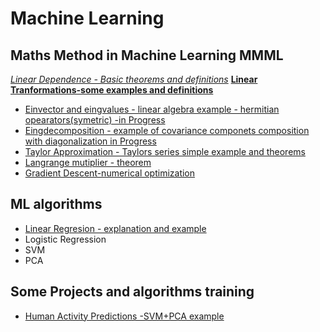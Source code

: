 # Machine Learning 
 

## Maths Method in Machine Learning  MMML
 *[Linear Dependence - Basic theorems and definitions](https://nbviewer.jupyter.org/github/Daodavid93/Machine-Learning/blob/master/math/Lear%20dependecy.Deffs%20and%20Theorems.ipynb)*
 **[Linear Tranformations-some examples and definitions](https://nbviewer.jupyter.org/github/Daodavid93/Machine-Learning/blob/master/math/Linear%20Transformation.ipynb)**
 * [Einvector and eingvalues - linear algebra example - hermitian opearators(symetric) -in Progress ](https://nbviewer.jupyter.org/github/Daodavid93/Machine-Learning/blob/master/math/Eigenvalues%20and%20Eigenvectors.ipynb)
 * [Eingdecomposition - example of covariance componets composition with diagonalization in Progress](https://nbviewer.jupyter.org/github/Daodavid93/Machine-Learning/blob/master/math/Eigendecomposition%20of%20a%20covariance%20matrix.ipynb) 
 * [Taylor Approximation - Taylors series simple example and theorems](https://nbviewer.jupyter.org/github/Daodavid93/Machine-Learning/blob/master/math/Tailor%20approximation.ipynb)
 * [Langrange mutiplier - theorem](https://nbviewer.jupyter.org/github/Daodavid93/Machine-Learning/blob/master/math/Langrange%20mutipliers.ipynb) 
 * [Gradient Descent-numerical optimization](https://nbviewer.jupyter.org/github/Daodavid93/Machine-Learning/blob/master/math/gradient%20descent.ipynb)
 
 

## ML algorithms
 * [Linear Regresion - explanation and example](https://nbviewer.jupyter.org/github/Daodavid93/Machine-Learning/blob/master/Regresion%20Model/LinearRegression.ipynb)
 * Logistic Regression
 * SVM
 * PCA
 
 

 ## Some Projects and algorithms training
 * [Human Activity Predictions -SVM+PCA example](https://nbviewer.jupyter.org/github/Daodavid93/Machine-Learning/blob/master/projects/Human-Activity-Project.ipynb)
 

       
        
